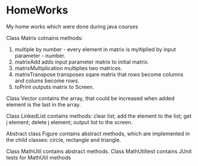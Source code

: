 # HomeWorks
My home works which were done during java courses

Class Matrix cotnains methods: 
1. multiple by number - every element in matrix is myltiplied by input parameter - number.
2. matrixAdd adds input parameter matrix to initial matrix.
3. matrixMultiplication multiplies two matrices.
4. matrixTranspose transposes sqare matrix that rows become columns and colums become rows.
5. toPrint outputs matrix to Screen.

Class Vector
contains the array, that could be increased when added element is the last in the array.

Class LinkedList contains methods:
clear list;
add the element to the list;
get j element;
delete j element;
output list to the screen.

Abstract class Figure contains abstract methods, which are implemented in the child classes: circle, rectangle and triangle.

Class MathUtil contains abstract methods.
Class MathUtiltest contains JUnit tests for MathUtil methods
